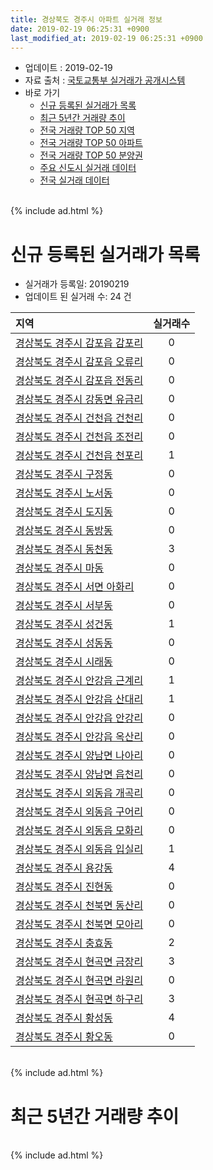 ```yaml
---
title: 경상북도 경주시 아파트 실거래 정보
date: 2019-02-19 06:25:31 +0900
last_modified_at: 2019-02-19 06:25:31 +0900
---
```


* 업데이트 : 2019-02-19
* 자료 출처 : [국토교통부 실거래가 공개시스템](http://rt.molit.go.kr)
* 바로 가기
    * [신규 등록된 실거래가 목록](#신규-등록된-실거래가-목록)
    * [최근 5년간 거래량 추이](#최근-5년간-거래량-추이)
    * [전국 거래량 TOP 50 지역](https://inasie.github.io/apt-trade-info/최근-3개월-전국에서-가장-거래가-많이-발생한-지역)
    * [전국 거래량 TOP 50 아파트](https://inasie.github.io/apt-trade-info/최근-3개월-전국에서-가장-거래가-많이-발생한-아파트)
    * [전국 거래량 TOP 50 분양권](https://inasie.github.io/apt-trade-info/최근-3개월-전국에서-가장-거래가-많이-발생한-분양권)
    * [주요 신도시 실거래 데이터](https://inasie.github.io/apt-trade-info/주요-신도시)
    * [전국 실거래 데이터](https://inasie.github.io/apt-trade-info/전국)

<br>
{% include ad.html %}
<br>

# 신규 등록된 실거래가 목록
* 실거래가 등록일: 20190219
* 업데이트 된 실거래 수: 24 건


|지역|실거래수|
|:---|:---:|
|[경상북도 경주시 감포읍 감포리](https://inasie.github.io/apt-trade-info/경상북도-경주시-감포읍-감포리)|0|
|[경상북도 경주시 감포읍 오류리](https://inasie.github.io/apt-trade-info/경상북도-경주시-감포읍-오류리)|0|
|[경상북도 경주시 감포읍 전동리](https://inasie.github.io/apt-trade-info/경상북도-경주시-감포읍-전동리)|0|
|[경상북도 경주시 강동면 유금리](https://inasie.github.io/apt-trade-info/경상북도-경주시-강동면-유금리)|0|
|[경상북도 경주시 건천읍 건천리](https://inasie.github.io/apt-trade-info/경상북도-경주시-건천읍-건천리)|0|
|[경상북도 경주시 건천읍 조전리](https://inasie.github.io/apt-trade-info/경상북도-경주시-건천읍-조전리)|0|
|[경상북도 경주시 건천읍 천포리](https://inasie.github.io/apt-trade-info/경상북도-경주시-건천읍-천포리)|1|
|[경상북도 경주시 구정동](https://inasie.github.io/apt-trade-info/경상북도-경주시-구정동)|0|
|[경상북도 경주시 노서동](https://inasie.github.io/apt-trade-info/경상북도-경주시-노서동)|0|
|[경상북도 경주시 도지동](https://inasie.github.io/apt-trade-info/경상북도-경주시-도지동)|0|
|[경상북도 경주시 동방동](https://inasie.github.io/apt-trade-info/경상북도-경주시-동방동)|0|
|[경상북도 경주시 동천동](https://inasie.github.io/apt-trade-info/경상북도-경주시-동천동)|3|
|[경상북도 경주시 마동](https://inasie.github.io/apt-trade-info/경상북도-경주시-마동)|0|
|[경상북도 경주시 서면 아화리](https://inasie.github.io/apt-trade-info/경상북도-경주시-서면-아화리)|0|
|[경상북도 경주시 서부동](https://inasie.github.io/apt-trade-info/경상북도-경주시-서부동)|0|
|[경상북도 경주시 성건동](https://inasie.github.io/apt-trade-info/경상북도-경주시-성건동)|1|
|[경상북도 경주시 성동동](https://inasie.github.io/apt-trade-info/경상북도-경주시-성동동)|0|
|[경상북도 경주시 시래동](https://inasie.github.io/apt-trade-info/경상북도-경주시-시래동)|0|
|[경상북도 경주시 안강읍 근계리](https://inasie.github.io/apt-trade-info/경상북도-경주시-안강읍-근계리)|1|
|[경상북도 경주시 안강읍 산대리](https://inasie.github.io/apt-trade-info/경상북도-경주시-안강읍-산대리)|1|
|[경상북도 경주시 안강읍 안강리](https://inasie.github.io/apt-trade-info/경상북도-경주시-안강읍-안강리)|0|
|[경상북도 경주시 안강읍 옥산리](https://inasie.github.io/apt-trade-info/경상북도-경주시-안강읍-옥산리)|0|
|[경상북도 경주시 양남면 나아리](https://inasie.github.io/apt-trade-info/경상북도-경주시-양남면-나아리)|0|
|[경상북도 경주시 양남면 읍천리](https://inasie.github.io/apt-trade-info/경상북도-경주시-양남면-읍천리)|0|
|[경상북도 경주시 외동읍 개곡리](https://inasie.github.io/apt-trade-info/경상북도-경주시-외동읍-개곡리)|0|
|[경상북도 경주시 외동읍 구어리](https://inasie.github.io/apt-trade-info/경상북도-경주시-외동읍-구어리)|0|
|[경상북도 경주시 외동읍 모화리](https://inasie.github.io/apt-trade-info/경상북도-경주시-외동읍-모화리)|0|
|[경상북도 경주시 외동읍 입실리](https://inasie.github.io/apt-trade-info/경상북도-경주시-외동읍-입실리)|1|
|[경상북도 경주시 용강동](https://inasie.github.io/apt-trade-info/경상북도-경주시-용강동)|4|
|[경상북도 경주시 진현동](https://inasie.github.io/apt-trade-info/경상북도-경주시-진현동)|0|
|[경상북도 경주시 천북면 동산리](https://inasie.github.io/apt-trade-info/경상북도-경주시-천북면-동산리)|0|
|[경상북도 경주시 천북면 모아리](https://inasie.github.io/apt-trade-info/경상북도-경주시-천북면-모아리)|0|
|[경상북도 경주시 충효동](https://inasie.github.io/apt-trade-info/경상북도-경주시-충효동)|2|
|[경상북도 경주시 현곡면 금장리](https://inasie.github.io/apt-trade-info/경상북도-경주시-현곡면-금장리)|3|
|[경상북도 경주시 현곡면 라원리](https://inasie.github.io/apt-trade-info/경상북도-경주시-현곡면-라원리)|0|
|[경상북도 경주시 현곡면 하구리](https://inasie.github.io/apt-trade-info/경상북도-경주시-현곡면-하구리)|3|
|[경상북도 경주시 황성동](https://inasie.github.io/apt-trade-info/경상북도-경주시-황성동)|4|
|[경상북도 경주시 황오동](https://inasie.github.io/apt-trade-info/경상북도-경주시-황오동)|0|


<br>
{% include ad.html %}
<br>

# 최근 5년간 거래량 추이


<div style="width:100%;">
    <canvas id="deal_progress" height="200"></canvas>
</div>

<script>
new Chart(document.getElementById("deal_progress"), {
    type: 'line',
    data: {
        labels: ['201402','201403','201404','201405','201406','201407','201408','201409','201410','201411','201412','201501','201502','201503','201504','201505','201506','201507','201508','201509','201510','201511','201512','201601','201602','201603','201604','201605','201606','201607','201608','201609','201610','201611','201612','201701','201702','201703','201704','201705','201706','201707','201708','201709','201710','201711','201712','201801','201802','201803','201804','201805','201806','201807','201808','201809','201810','201811','201812','201901','201902'],
        datasets: [{
            label: '매매',
            pointRadius: 1,
            data: [207, 258, 217, 205, 179, 227, 167, 230, 236, 162, 137, 201, 178, 283, 179, 145, 196, 163, 157, 154, 158, 125, 112, 113, 117, 175, 131, 147, 157, 144, 135, 105, 129, 104, 92, 85, 148, 141, 123, 94, 130, 116, 119, 109, 107, 129, 96, 171, 150, 224, 142, 152, 152, 124, 137, 125, 157, 151, 116, 129, 37],
            borderColor: "rgba(255, 201, 14, 1)",
            backgroundColor: "rgba(255, 201, 14, 0.5)",
            fill: false,
            lineTension: 0
        },{
            label: '전월세',
            pointRadius: 1,
            data: [66, 77, 53, 49, 49, 66, 53, 63, 59, 71, 61, 68, 58, 87, 61, 65, 68, 65, 62, 45, 57, 55, 62, 79, 86, 92, 88, 64, 79, 61, 51, 53, 73, 63, 65, 63, 83, 69, 59, 68, 90, 120, 103, 99, 63, 80, 88, 133, 132, 182, 122, 106, 157, 111, 127, 107, 124, 109, 126, 148, 36],
            borderColor: "rgba(0, 141, 185, 1)",
            backgroundColor: "rgba(0, 141, 185, 0.5)",
            fill: false,
            lineTension: 0
        }
        ]
    },
    options: {
        responsive: true,
        title: {
            display: false
        },
        tooltips: {
            mode: 'index',
            intersect: false
        },
        hover: {
            mode: 'nearest',
            intersect: true
        },
        scales: {
            xAxes: [{
                display: true,
                scaleLabel: {
                    display: true,
                    labelString: '년/월'
                }
            }],
            yAxes: [{
                display: true,
                ticks: {
                    suggestedMin: 0,
                },
                scaleLabel: {
                    display: true,
                    labelString: '실거래 수'
                }
            }]
        }
    }
});

</script>


<br>
{% include ad.html %}
<br>

